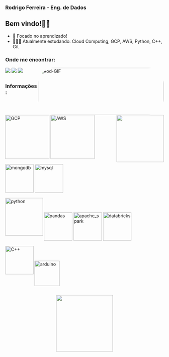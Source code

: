 ### Rodrigo Ferreira - Eng. de Dados

## Bem vindo!👋🏽



- 📖 Focado no aprendizado!
- 👨🏽‍💻 Atualmente estudando: Cloud Computing, GCP, AWS, Python, C++, Git

### Onde me encontrar:

<div>
  <a href="https://www.linkedin.com/in/rodrigo-fs/" target="_blank"><img src="https://img.shields.io/badge/LinkedIn-0077B5?style=for-the-badge&logo=linkedin&logoColor=white" target="_blank"></a>
  <a href="mailto:rodrigofsilva.12@gmail.com" target="_blank"><img src="https://img.shields.io/badge/Gmail-D14836?style=for-the-badge&logo=gmail&logoColor=white"
target="_blank"></a>
  <a href="https://www.instagram.com/_rodrigo.ferreira22_/" target="_blank"><img src="https://img.shields.io/badge/Instagram-E4405F?style=for-the-badge&logo=instagram&logoColor=white" target="_blank"></a>
  <img align="right" alt="Rod-GIF" width="400px" height="150" style="border-radius:50px;" src="https://media.giphy.com/media/QpVUMRUJGokfqXyfa1/giphy.gif">
</div>

## 

### Informações:

<div style="display: inline_block"><br>
  <img align="center" alt="GCP" width="140px" src="https://cdn.jsdelivr.net/gh/devicons/devicon/icons/googlecloud/googlecloud-original-wordmark.svg">
  <img align="center" alt="AWS" width="140px" src="https://cdn.jsdelivr.net/gh/devicons/devicon/icons/amazonwebservices/amazonwebservices-plain-wordmark.svg">
  <img align="right" a href="https://github.com/RodFS" height="150em" src="https://github-readme-stats.vercel.app/api/top-langs/?username=RodFS&layout=compact&langs_count=7&theme=github_dark"/>
</div>

<div style="display: inline_block"><br>
  <img align="center" alt="mongodb" width="90px" src="https://cdn.jsdelivr.net/gh/devicons/devicon/icons/mongodb/mongodb-original-wordmark.svg">
  <img align="center" alt="mysql" width="90px" src="https://cdn.jsdelivr.net/gh/devicons/devicon/icons/mysql/mysql-original-wordmark.svg">
</div>

<div style="display: inline_block"><br>
  <img align="left" alt="python" width="120px" src="https://cdn.jsdelivr.net/gh/devicons/devicon/icons/python/python-original-wordmark.svg">
</div>

## 

<div style="display: inline_block"><br>
  <img align="center" alt="pandas" width="90px" src="https://cdn.jsdelivr.net/gh/devicons/devicon/icons/pandas/pandas-original-wordmark.svg">
  <img align="center" alt="apache_spark" width="90px" src="https://upload.wikimedia.org/wikipedia/commons/thumb/f/f3/Apache_Spark_logo.svg/512px-Apache_Spark_logo.svg.png?20210416091439">
  <img align="center" alt="databricks" width="90px" src="https://beam.apache.org/images/logos/full-color/name-right/beam-logo-full-color-name-right-200.png">
</div>

<div style="display: inline_block"><br>
  <img align="left" alt="C++" width="90px" src="https://wikiimg.tojsiabtv.com/wikipedia/commons/thumb/1/18/ISO_C%2B%2B_Logo.svg/1200px-ISO_C%2B%2B_Logo.svg.png">
</div>

## 

<div style="display: inline_block"><br>
  <img align="center" alt="arduino" width="80px" src="https://cdn.jsdelivr.net/gh/devicons/devicon/icons/arduino/arduino-original-wordmark.svg">
</div>

##

<div align="center">
  <a href="https://github.com/RodFS">
  <img height="180em" src="https://github-readme-stats.vercel.app/api/top-langs/?username=RodFS&layout=compact&langs_count=7&theme=github_dark"/>
</div>
